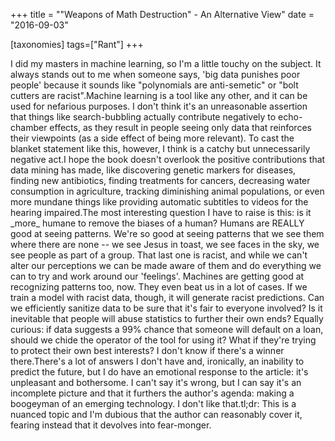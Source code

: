 +++
title = "\"Weapons of Math Destruction\" - An Alternative View"
date = "2016-09-03"

[taxonomies]
tags=["Rant"]
+++

I did my masters in machine learning, so I'm a little touchy on the subject. It always stands out to me when someone says, 'big data punishes poor people' because it sounds like "polynomials are anti-semetic" or "bolt cutters are racist".Machine learning is a tool like any other, and it can be used for nefarious purposes. I don't think it's an unreasonable assertion that things like search-bubbling actually contribute negatively to echo-chamber effects, as they result in people seeing only data that reinforces their viewpoints (as a side effect of being more relevant). To cast the blanket statement like this, however, I think is a catchy but unnecessarily negative act.I hope the book doesn't overlook the positive contributions that data mining has made, like discovering genetic markers for diseases, finding new antibiotics, finding treatments for cancers, decreasing water consumption in agriculture, tracking diminishing animal populations, or even more mundane things like providing automatic subtitles to videos for the hearing impaired.The most interesting question I have to raise is this: is it \_more\_ humane to remove the biases of a human? Humans are REALLY good at seeing patterns. We're so good at seeing patterns that we see them where there are none -- we see Jesus in toast, we see faces in the sky, we see people as part of a group. That last one is racist, and while we can't alter our perceptions we can be made aware of them and do everything we can to try and work around our 'feelings'. Machines are getting good at recognizing patterns too, now. They even beat us in a lot of cases. If we train a model with racist data, though, it will generate racist predictions. Can we efficiently sanitize data to be sure that it's fair to everyone involved? Is it inevitable that people will abuse statistics to further their own ends? Equally curious: if data suggests a 99% chance that someone will default on a loan, should we chide the operator of the tool for using it? What if they're trying to protect their own best interests? I don't know if there's a winner there.There's a lot of answers I don't have and, ironically, an inability to predict the future, but I do have an emotional response to the article: it's unpleasant and bothersome. I can't say it's wrong, but I can say it's an incomplete picture and that it furthers the author's agenda: making a boogeyman of an emerging technology. I don't like that.tl;dr: This is a nuanced topic and I'm dubious that the author can reasonably cover it, fearing instead that it devolves into fear-monger.
